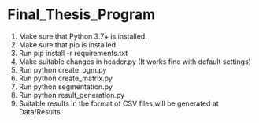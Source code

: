# Final_Thesis_Program

1. Make sure that Python 3.7+ is installed.
2. Make sure that pip is installed.
3. Run pip install -r requirements.txt
4. Make suitable changes in header.py (It works fine with default settings)
5. Run python create_pgm.py
6. Run python create_matrix.py
7. Run python segmentation.py
8. Run python result_generation.py
9. Suitable results in the format of CSV files will be generated at Data/Results.
